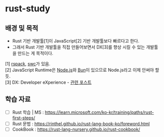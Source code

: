 # rust-study
## 배경 및 목적
- Rust 기반 개발툴[1]이 JavaScript[2] 기반 개발툴보다 빠르다고 한다.
- 그래서 Rust 기반 개발툴을 직접 만들어보면서 DX[3]를 향상 시킬 수 있는 개발툴을 만드는 게 목적이다.

[1] [rspack](https://www.rspack.dev/), [swc](https://swc.rs/)가 있음. <br />
[2] JavaScript Runtime은 [Node.js](https://nodejs.org/en)와 [Bun](https://bun.sh/)이 있으므로 Node.js라고 이제 안써야 할 듯.<br />
[3] DX: Developer eXperience - [관련 포스트](https://toss.tech/article/tech-writer-2)

## 학습 자료
- [ ] Rust 학습 | MS : https://learn.microsoft.com/ko-kr/training/paths/rust-first-steps/
- [ ] Rust 문법 : https://rinthel.github.io/rust-lang-book-ko/foreword.html
- [ ] CookBook : https://rust-lang-nursery.github.io/rust-cookbook/
